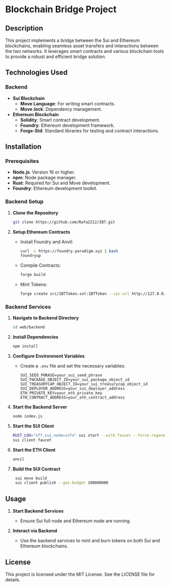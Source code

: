 # Blockchain Bridge Project

## Description

This project implements a bridge between the Sui and Ethereum blockchains, enabling seamless asset transfers and interactions between the two networks. It leverages smart contracts and various blockchain tools to provide a robust and efficient bridge solution.

## Technologies Used

### Backend
- **Sui Blockchain**
    - **Move Language**: For writing smart contracts.
    - **Move.lock**: Dependency management.
- **Ethereum Blockchain**
    - **Solidity**: Smart contract development.
    - **Foundry**: Ethereum development framework.
    - **Forge-Std**: Standard libraries for testing and contract interactions.

## Installation

### Prerequisites
- **Node.js**: Version 16 or higher.
- **npm**: Node package manager.
- **Rust**: Required for Sui and Move development.
- **Foundry**: Ethereum development toolkit.

### Backend Setup

1. **Clone the Repository**
     ```bash
     git clone https://github.com/Rafa2212/IBT.git
     ```

2. **Setup Ethereum Contracts**
     - Install Foundry and Anvil:
         ```bash
         curl -L https://foundry.paradigm.xyz | bash
         foundryup
         ```
     - Compile Contracts:
         ```bash
         forge build
         ```
     - Mint Tokens:
         ```bash
         forge create src/IBTToken.sol:IBTToken --rpc-url http://127.0.0.1:8545 --private-key <YOUR-PRIVATE-KEY> --broadcast --constructor-args 50000000000000000000
         ```

### Backend Services

1. **Navigate to Backend Directory**
     ```bash
     cd web/backend
     ```

2. **Install Dependencies**
     ```bash
     npm install
     ```

3. **Configure Environment Variables**
     - Create a `.env` file and set the necessary variables:
         ```env
         SUI_SEED_PHRASE=your_sui_seed_phrase
         SUI_PACKAGE_OBJECT_ID=your_sui_package_object_id
         SUI_TREASURYCAP_OBJECT_ID=your_sui_treasurycap_object_id
         SUI_DEPLOYER_ADDRESS=your_sui_deployer_address
         ETH_PRIVATE_KEY=your_eth_private_key
         ETH_CONTRACT_ADDRESS=your_eth_contract_address
         ```

4. **Start the Backend Server**
     ```bash
    node index.js
     ```

5. **Start the SUI Client**
     ```bash
     RUST_LOG="off,sui_node=info" sui start --with-faucet --force-regenesis
     sui client faucet
     ```
6. **Start the ETH Client**
     ```bash
    anvil
     ```
7. **Build the SUI Contract**
     ```bash
      sui move build
      sui client publish --gas-budget 100000000
     ```
## Usage

1. **Start Backend Services**
     - Ensure Sui full node and Ethereum node are running.

2. **Interact via Backend**
     - Use the backend services to mint and burn tokens on both Sui and Ethereum blockchains.

## License

This project is licensed under the MIT License. See the LICENSE file for details.
